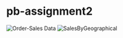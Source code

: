 # pb-assignment2

![Order-Sales Data](https://github.com/user-attachments/assets/88d66695-83a3-4416-a60f-d216869f1838)
![SalesByGeographical](https://github.com/user-attachments/assets/d8b41cd7-5fe3-4f70-bd18-f56fd83db22b)
